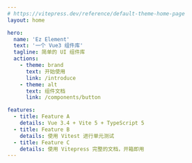 ```yaml
---
# https://vitepress.dev/reference/default-theme-home-page
layout: home

hero:
  name: 'Ez Element'
  text: '一个 Vue3 组件库'
  tagline: 简单的 UI 组件库
  actions:
    - theme: brand
      text: 开始使用
      link: /introduce
    - theme: alt
      text: 组件文档
      link: /components/button

features:
  - title: Feature A
    details: Vue 3.4 + Vite 5 + TypeScript 5
  - title: Feature B
    details: 使用 Vitest 进行单元测试
  - title: Feature C
    details: 使用 Vitepress 完整的文档，开箱即用
---
```

